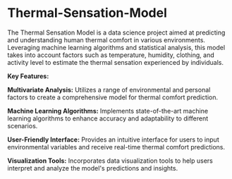 # Thermal-Sensation-Model
The Thermal Sensation Model is a data science project aimed at predicting and understanding human thermal comfort in various environments. Leveraging machine learning algorithms and statistical analysis, this model takes into account factors such as temperature, humidity, clothing, and activity level to estimate the thermal sensation experienced by individuals.

**Key Features:**

**Multivariate Analysis:** Utilizes a range of environmental and personal factors to create a comprehensive model for thermal comfort prediction.

**Machine Learning Algorithms:** Implements state-of-the-art machine learning algorithms to enhance accuracy and adaptability to different scenarios.

**User-Friendly Interface:** Provides an intuitive interface for users to input environmental variables and receive real-time thermal comfort predictions.

**Visualization Tools:** Incorporates data visualization tools to help users interpret and analyze the model's predictions and insights.
